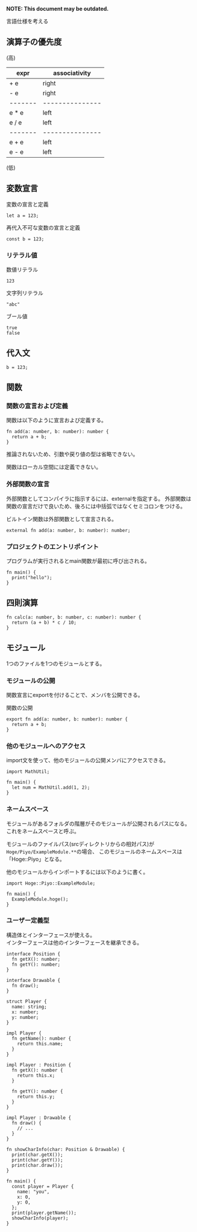 **NOTE: This document may be outdated.**

言語仕様を考える

## 演算子の優先度

(高)

| expr  | associativity
|-------|---------------
| + e   | right
| - e   | right
|-------|---------------
| e * e | left
| e / e | left
|-------|---------------
| e + e | left
| e - e | left

(低)

## 変数宣言
変数の宣言と定義
```
let a = 123;
```

再代入不可な変数の宣言と定義
```
const b = 123;
```

### リテラル値
数値リテラル
```
123
```

文字列リテラル
```
"abc"
```

ブール値
```
true
false
```

## 代入文
```
b = 123;
```

## 関数
### 関数の宣言および定義
関数は以下のように宣言および定義する。
```
fn add(a: number, b: number): number {
  return a + b;
}
```
推論されないため、引数や戻り値の型は省略できない。

関数はローカル空間には定義できない。

### 外部関数の宣言
外部関数としてコンパイラに指示するには、externalを指定する。
外部関数は関数の宣言だけで良いため、後ろには中括弧ではなくセミコロンをつける。

ビルトイン関数は外部関数として宣言される。

```
external fn add(a: number, b: number): number;
```

### プロジェクトのエントリポイント
プログラムが実行されるとmain関数が最初に呼び出される。
```
fn main() {
  print("hello");
}
```

## 四則演算
```
fn calc(a: number, b: number, c: number): number {
  return (a + b) * c / 10;
}
```

## モジュール
1つのファイルを1つのモジュールとする。

### モジュールの公開
関数宣言にexportを付けることで、メンバを公開できる。

関数の公開
```
export fn add(a: number, b: number): number {
  return a + b;
}
```

### 他のモジュールへのアクセス
import文を使って、他のモジュールの公開メンバにアクセスできる。

```
import MathUtil;

fn main() {
  let num = MathUtil.add(1, 2);
}
```

### ネームスペース
モジュールがあるフォルダの階層がそのモジュールが公開されるパスになる。
これをネームスペースと呼ぶ。

モジュールのファイルパス(srcディレクトリからの相対パス)が`Hoge/Piyo/ExampleModule.**`の場合、
このモジュールのネームスペースは「Hoge::Piyo」となる。

他のモジュールからインポートするには以下のように書く。
```
import Hoge::Piyo::ExampleModule;

fn main() {
  ExampleModule.hoge();
}
```

### ユーザー定義型
構造体とインターフェースが使える。  
インターフェースは他のインターフェースを継承できる。

```
interface Position {
  fn getX(): number;
  fn getY(): number;
}

interface Drawable {
  fn draw();
}

struct Player {
  name: string;
  x: number;
  y: number;
}

impl Player {
  fn getName(): number {
    return this.name;
  }
}

impl Player : Position {
  fn getX(): number {
    return this.x;
  }

  fn getY(): number {
    return this.y;
  }
}

impl Player : Drawable {
  fn draw() {
    // ...
  }
}

fn showCharInfo(char: Position & Drawable) {
  print(char.getX());
  print(char.getY());
  print(char.draw());
}

fn main() {
  const player = Player {
    name: "you",
    x: 0,
    y: 0,
  };
  print(player.getName());
  showCharInfo(player);
}
```
